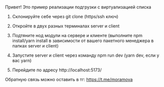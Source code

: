 Привет! Это пример реализации подгрузки с виртуализацией списка

1. Склонируйте себе через git clone (https/ssh ключ)

2. Откройте в двух разных терминалах server и client

3. Подтяните нод модули на сервере и клиенте (выполните npm install/yarn install в зависимости от вашего пакетного менеджера в папках server и client)

4. Запустите server и client через команду npm run dev (yarn dev, если у вас yarn)

5. Перейдите по адресу http://localhost:5173/

Обратную связь можно оставить в тг: https://t.me/moramova
<!-- Спасибо -->